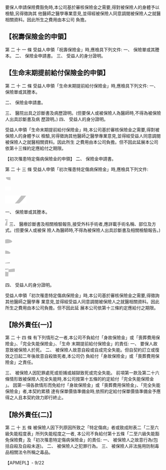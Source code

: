 要保人申請保險費豁免時,本公司基於審核保險金之需要,得對被保險人的身體予以檢驗,另得徵詢其 他醫師之醫學專業意見,並得經被保險人同意調閱被保險人之就醫相關資料。因此所生之費用由本公司 負擔。

## 【祝壽保險金的申領】

第 二 十 一 條 受益人申領「祝壽保險金」時,應檢具下列文件:
一、 保險單或其謄本。 二、 保險金申請書。 三、 受益人的身分證明。

## 【生命末期提前給付保險金的申領】

第 二 十 二 條 受益人申領「生命末期提前給付保險金」時,應檢具下列文件:
一、 保險單或其謄本。

二、 保險金申請書。

三、 醫院出具之診斷書及病歷證明。(但要保人或被保險人為醫師時,不得為被保險人出具診斷書及病 歷證明。)
四、 受益人的身分證明。

受益人申領「生命末期提前給付保險金」時,本公司基於審核保險金之需要,得對被保險人的身體予以 檢驗,另得徵詢其他醫師之醫學專業意見,並得經受益人同意調閱被保險人之就醫相關資料。因此所生 之費用由本公司負擔。但不因此延展本公司依第十三條約定應給付之期限。

【初次罹患特定傷病保險金的申領】
二、 保險金申請書。

第 二 十 三 條 受益人申領「初次罹患特定傷病保險金」時,應檢具下列文件:

![0_image_4.png](0_image_4.png)

![0_image_6.png](0_image_6.png)

![0_image_7.png](0_image_7.png)

一、 保險單或其謄本。

![0_image_5.png](0_image_5.png) 三、 醫療診斷書及相關檢驗報告,接受外科手術者,應詳載手術名稱、部位及方式。(但要保人或被保 險人為醫師時,不得為被保險人出具診斷書及相關檢驗報告。)

![0_image_0.png](0_image_0.png)

![0_image_1.png](0_image_1.png)

![0_image_2.png](0_image_2.png)

![0_image_3.png](0_image_3.png)

四、 受益人的身分證明。

受益人申領「初次罹患特定傷病保險金」時,本公司基於審核保險金之需要,得徵詢其他醫師之醫學專 業意見,並得經受益人同意調閱被保險人之就醫相關資料。因此所生之費用由本公司負擔。但不因此延 展本公司依第十三條約定應給付之期限。

## 【除外責任(一)】

第 二 十 四 條 有下列情形之一者,本公司不負給付「身故保險金」或「喪葬費用保險金」、「完全失能保險金」、「生命 末期提前給付保險金」的責任: 一、 要保人故意致被保險人於死。 二、 被保險人故意自殺或自成完全失能。但自契約訂立或復效之日起二年後故意自殺致死者,本公司仍 負給付「身故保險金」或「喪葬費用保險金」之責任。

三、 被保險人因犯罪處死或拒捕或越獄致死或完全失能。 前項第一款及第二十六條情形致被保險人完全失能時,本公司按第十五條的約定給付「完全失能保險金 」。 因第一項各款情形而免給付「身故保險金」或「喪葬費用保險金」、「完全失能保險金」者,本契約累積 達有保單價值準備金時,依照約定給付保單價值準備金予應得之人且本契約效力即行終止。

## 【除外責任(二)】

第 二 十 五 條 被保險人因下列原因所致之「特定傷病」者或致成附表二「二至六級失能程度表」所列失能程度之一者, 本公司不負給付第十五條「二至六級失能豁免保險費」及「初次罹患特定傷病保險金」的責任: 一、 被保險人之故意行為(包括自殺及自殺未遂)。 二、 被保險人之犯罪行為。 三、 被保險人非法施用防制毒品相關法令所稱之毒品。

【APMEPL】- 9/22